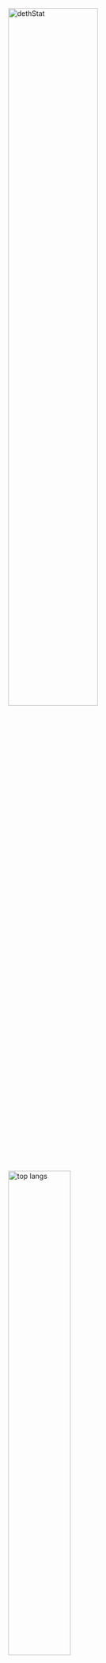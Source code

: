 <img src="https://github-readme-stats.vercel.app/api?username=dethMastery&show_icons=true&theme=tokyonight&count_private=true&hide_border=true&hide_rank=true&hide_title=true" alt="dethStat" width="60%"/>

<img src="https://github-readme-stats.vercel.app/api/top-langs/?username=dethMastery&theme=tokyonight&hide_border=true" alt="top langs" width="50%" />

